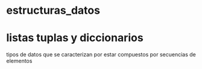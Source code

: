 # estructuras_datos 


# listas tuplas y diccionarios

tipos de datos que se caracterizan por estar compuestos por secuencias de elementos 